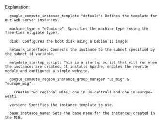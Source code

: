 Explanation:

      google_compute_instance_template "default": Defines the template for our web server instances.

      machine_type = "e2-micro": Specifies the machine type (using the free-tier eligible type).

      disk: Configures the boot disk using a Debian 11 image.

      network_interface: Connects the instance to the subnet specified by the subnet_id variable.

      metadata_startup_script: This is a startup script that will run when the instances are created. It installs Apache, enables the rewrite module and configures a simple website.

      google_compute_region_instance_group_manager "us_mig" & "europe_mig":

        Creates two regional MIGs, one in us-central1 and one in europe-west1.

      version: Specifies the instance template to use.

      base_instance_name: Sets the base name for the instances created in the MIG.
